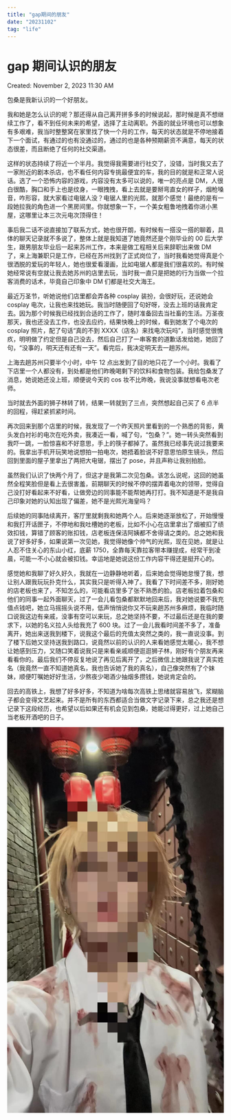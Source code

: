 ```yaml
---
title: "gap期间的朋友"
date: "20231102"
tag: "life"
---
```


# gap 期间认识的朋友

Created: November 2, 2023 11:30 AM

包桑是我新认识的一个好朋友。

我和她是怎么认识的呢？那还得从自己离开拼多多的时候说起，那时候是真不想继续工作了，看不到任何未来的希望，选择了主动离职。外面的就业环境也可以想象有多艰难，我当时整整窝在家里找了快一个月的工作，每天的状态就是不停地接着下一个面试，有通过的也有没通过的，通过的也是各种预期薪资不满意，每天的状态很差，而且断绝了任何的社交渠道。

这样的状态持续了将近一个半月。我觉得我需要进行社交了，没错，当时我又去了一家附近的剧本杀店，也不看任何内容专挑最便宜的车，我的目的就是和正常人说话。选了一个恐怖内容的游戏，内容没有太多可以说的，唯一的亮点是 DM，人很白很酷，胸口和手上也是纹身，一眼拽拽，看上去就是要掰弯直女的样子，烟枪嗓音，咋形容，就大家看过电锯人没？电锯人里的光熙，就那个感觉！最绝的是有一段她拉我的角色进一个黑房间里。你就想象一下，一个美女粗鲁地拽着你进小黑屋，这哪里让本三次元电次顶得住！

事后我二话不说直接加了联系方式，她也很开朗，有时候有一搭没一搭的聊着，具体的聊天记录就不多说了，整体上就是我知道了她竟然还是个刚毕业的 00 后大学生，跟男朋友毕业后一起来苏州工作，本来是做工程相关后来辞职出来做 DM 了，来上海兼职只是工作，已经在苏州找到了正式岗位了，当时我看她觉得真是个很洒脱的爱玩的年轻人，她也很爱看漫画，比如电锯人都是我们很喜欢的。有时候她经常说有空就让我去她苏州的店里去玩，当时我一直只是把她的行为当做一个拉客消费的话术，毕竟自己印象中 DM 们都是社交大海王。

最近万圣节，听她说他们店里都会弄各种 cosplay 装扮，会很好玩，还说她会 cosplay 电次，让我也来找她玩。我当时随便回了句好呀，没去上班的话我肯定去。因为那个时候我已经找到合适的工作了，随时准备回去当社畜的生活。万圣夜那天，我也还没去工作，也没去应约，结果快晚上的时候，看到她发了个电次的 cosplay 照片，配了句话“真的不到 XXXX（店名）来找电次玩吗”，当时感觉很愧疚，明明做了约定但是自己没去，然后自己打了一串客套的道歉话发给她，她回了句，“没事的，明天还有还有一天”。看完后，我决定明天去一趟苏州。

上海去趟苏州只要半个小时，中午 12 点出发到了目的地只花了一个小时。我看了下店里一个人都没有，到处都是他们昨晚喝剩下的饮料和食物包装。我给包桑发了消息，她说她还没上班，顺便说今天的 cos 妆不比昨晚，我说没事就想看电次老师。

当时就去外面的狮子林转了转，结果一转就到了三点，突然想起自己买了 6 点半的回程，得赶紧抓紧时间。

再次回来到那个店里的时候，我发现了一个昨天照片里看到的一个熟悉的背影，黄头发白衬衫的电次在吃外卖，我凑近一看，喊了句，“包桑？”。她一转头突然看到我吓一跳，一脸惊喜和不好意思，手上的筷子都掉了。虽然我已经事先说过我要来的。我拿出手机开玩笑地说想拍一拍电次，她捂着脸说不好意思怕原生镜头，然后回到里面的屋子里拿出了两把大电锯，摆出了 pose，并且声称让我别拍脸。

虽然我们认识了快两个月了，但这才是我第二次见包桑。该怎么说呢，这回的她虽然全程笑脸但是看上去很害羞，前期聊天的时候不停的摆弄着电次的领带，觉得自己没打好看起来不好看，让做旁边的同事能不能帮她再打打。我不知道是不是我自己印象对她的认知出现了偏差，她不是光熙光海皇吗？

后续她的同事陆续离开，客厅里就剩我和她两个人。后来她逐渐放松了，开始慢慢和我打开话匣子，不停地和我吐槽她的老板，比如不小心在店里拿出了烟被扣了绩效扣钱，算错了顾客的账扣钱，店老板连保洁阿姨都不舍得请之类的。总之她和我说了好多好多，如果说第一次见她，我觉得她像个帅气的光熙，现在见她，就是让人忍不住关心的东山小红，底薪 1750，全靠每天靠拉客带本赚提成，经常干到凌晨，可能一不小心就会被扣钱。幸运地是她说这份工作内容干得还是挺开心的。

感觉她和我聊了好久好久，我就在一边静静地听着，后来她会觉得她怠慢了我，想让别人跟我玩玩扑克什么，其实我只是听得入神了。我看了下时间差不多，刚好她的店老板也来了，不知怎么的，可能看店里多了张不熟悉的脸。店老板拉着包桑和他们的同事一起外面聊天，过了一会儿看包桑都默默地回来后，我对她说要不我充值点钱吧，她立马摇摇头说不用，低声悄悄说你又不玩来趟苏州多麻烦，我临时随口说我这边有亲戚，没事有空可以来玩，总之她坚持不要，不过最后还是在我的要求下，以她的名义拉人头给我充了 600 块。过了一会儿我看时间差不多了，准备离开，她出来送我到楼下，说我这个最后的充值太突然之类的，我一直说没事。到了楼下后她又坚持送我到路口，说竟然以前的认识的人来看她感觉太暖心，我不想让她感到压力，又随口笑着说我只是来看亲戚顺便逛逛狮子林，刚好有个朋友再来看看你的。最后我们不停反复地说了再见后离开了，之后微信上她跟我说了真实姓名（我竟然一直不知道她真名，我也告诉她了我的真名），自己像突然有了个妹妹，顺便叮嘱她好好生活，少熬夜少喝酒少抽烟多攒钱，她说肯定会的。

回去的高铁上，我想了好多好多，不知道为啥每次高铁上思绪就容易放飞，浆糊脑子都会变得文艺起来。并不是所有的东西都适合当做文字记录下来，总之我还是想记录下这段经历，也希望以后如果还有机会见到包桑，她能过得更好，过上她自己当老板开酒吧的日子。

![411698902163_.pic.jpg](../chainsawman.pic.jpg)
